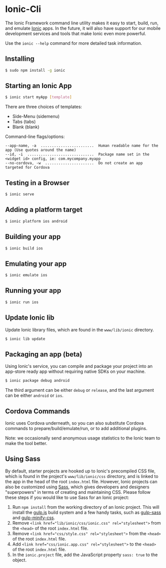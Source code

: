 Ionic-Cli
=========

The Ionic Framework command line utility makes it easy to start, build, run, and emulate [Ionic](http://ionicframework.com/) apps. In the future, it will also have support for our mobile development services and tools that make Ionic even more powerful.

Use the `ionic --help` command for more detailed task information.

## Installing

```bash
$ sudo npm install -g ionic
```

## Starting an Ionic App

```bash
$ ionic start myApp [template]
```

There are three choices of templates:

* Side-Menu (sidemenu)
* Tabs (tabs)
* Blank (blank)

Command-line flags/options:

    --app-name, -a  ........................  Human readable name for the app (Use quotes around the name)
    --id, -i  ..............................  Package name set in the <widget id> config, ie: com.mycompany.myapp
    --no-cordova, -w  ......................  Do not create an app targeted for Cordova


## Testing in a Browser

```bash
$ ionic serve
```


## Adding a platform target

```bash
$ ionic platform ios android
```

## Building your app

```bash
$ ionic build ios
```

## Emulating your app

```bash
$ ionic emulate ios
```

## Running your app

```bash
$ ionic run ios
```

## Update Ionic lib

Update Ionic library files, which are found in the `www/lib/ionic` directory.

```bash
$ ionic lib update
```


## Packaging an app (beta)

Using Ionic's service, you can compile and package your project into an app-store ready app without
requiring native SDKs on your machine.

```bash
$ ionic package debug android
```

The third argument can be either `debug` or `release`, and the last argument can be either `android` or `ios`.


## Cordova Commands

Ionic uses Cordova underneath, so you can also substitute Cordova commands to prepare/build/emulate/run, or to add additional plugins.

Note: we occasionally send anonymous usage statistics to the Ionic team to make the tool better.


## Using Sass

By default, starter projects are hooked up to Ionic's precompiled CSS file, which is found in the project's `www/lib/ionic/css` directory, and is linked to the app in the head of the root `index.html` file. However, Ionic projects can also be customized using [Sass](http://sass-lang.com/), which gives developers and designers "superpowers" in terms of creating and maintaining CSS. Please follow these steps if you would like to use Sass for an Ionic project:

1) Run `npm install` from the working directory of an Ionic project. This will install the [gulp.js](http://gulpjs.com/) build system and a few handy tasks, such as [gulp-sass](https://www.npmjs.org/package/gulp-sass) and [gulp-minify-css](https://www.npmjs.org/package/gulp-minify-css).
2) Remove `<link href="lib/ionic/css/ionic.css" rel="stylesheet">` from the `<head>` of the root `index.html` file.
3) Remove `<link href="css/style.css" rel="stylesheet">` from the `<head>` of the root `index.html` file.
4) Add `<link href="css/ionic.app.css" rel="stylesheet">` to the `<head>` of the root `index.html` file.
5) In the `ionic.project` file, add the JavaScript property `sass: true` to the object.

